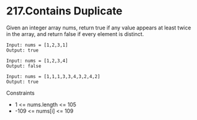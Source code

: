 # 217.Contains Duplicate

Given an integer array nums, return true if any value appears at least twice in the array, and return false if every element is distinct.

```text
Input: nums = [1,2,3,1]
Output: true
```

```text
Input: nums = [1,2,3,4]
Output: false
```

```text
Input: nums = [1,1,1,3,3,4,3,2,4,2]
Output: true
```

Constraints

* 1 <= nums.length <= 105
* -109 <= nums[i] <= 109
